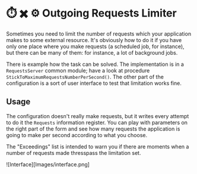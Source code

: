 # ⏱️ ✖️ ⚙️ Outgoing Requests Limiter

Sometimes you need to limit the number of requests which your application makes to some external resource. It's obviously how to do it if you have only one place where you make requests (a scheduled job, for instance), but there can be many of them: for instance, a lot of background jobs.

There is example how the task can be solved. The implementation is in a `RequestsServer` common module; have a look at procedure `StickToMaximumRequestsNumberPerSecond()`. The other part of the configuration is a sort of user interface to test that limitation works fine.

## Usage

The configuration doesn't really make requests, but it writes every attempt to do it the `Requests` information register. You can play with parameters on the right part of the form and see how many requests the application is going to make per second according to what you choose. 

The "Exceedings" list is intended to warn you if there are moments when a number of requests made thresspass the limitation set.

![Interface][Images/interface.png]